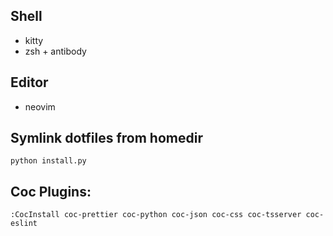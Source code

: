 ## Shell
- kitty
- zsh + antibody

## Editor
- neovim

## Symlink dotfiles from homedir
`python install.py`

## Coc Plugins:
`:CocInstall coc-prettier coc-python coc-json coc-css coc-tsserver coc-eslint`
